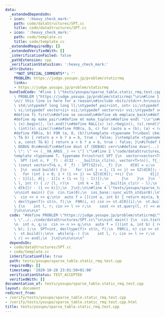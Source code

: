 ```yaml
---
data:
  _extendedDependsOn:
  - icon: ':heavy_check_mark:'
    path: code/dataStructures/SPT.cc
    title: code/dataStructures/SPT.cc
  - icon: ':heavy_check_mark:'
    path: code/template.cc
    title: code/template.cc
  _extendedRequiredBy: []
  _extendedVerifiedWith: []
  _isVerificationFailed: false
  _pathExtension: cpp
  _verificationStatusIcon: ':heavy_check_mark:'
  attributes:
    '*NOT_SPECIAL_COMMENTS*': ''
    PROBLEM: https://judge.yosupo.jp/problem/staticrmq
    links:
    - https://judge.yosupo.jp/problem/staticrmq
  bundledCode: "#line 1 \"tests/yosupo/sparse_table.static_rmq.test.cpp\"\n#define\
    \ PROBLEM \"https://judge.yosupo.jp/problem/staticrmq\"\n\n#line 1 \"code/template.cc\"\
    \n// this line is here for a reason\n#include <bits/stdc++.h>\nusing namespace\
    \ std;\ntypedef long long ll;\ntypedef pair<int, int> ii;\ntypedef vector<int>\
    \ vi;\ntypedef vector<ii> vii;\ntypedef vector<vi> vvi;\ntypedef vector<vii> vvii;\n\
    #define fi first\n#define se second\n#define eb emplace_back\n#define pb push_back\n\
    #define mp make_pair\n#define mt make_tuple\n#define endl '\\n'\n#define ALL(x)\
    \ (x).begin(), (x).end()\n#define RALL(x) (x).rbegin(), (x).rend()\n#define SZ(x)\
    \ (int)(x).size()\n#define FOR(a, b, c) for (auto a = (b); (a) < (c); ++(a))\n\
    #define F0R(a, b) FOR (a, 0, (b))\ntemplate <typename T>\nbool ckmin(T& a, const\
    \ T& b) { return a > b ? a = b, true : false; }\ntemplate <typename T>\nbool ckmax(T&\
    \ a, const T& b) { return a < b ? a = b, true : false; }\n#ifndef DEBUG\n#define\
    \ DEBUG 0\n#endif\n#define dout if (DEBUG) cerr\n#define dvar(...) \" [\" << #__VA_ARGS__\
    \ \": \" << (__VA_ARGS__) << \"] \"\n#line 2 \"code/dataStructures/SPT.cc\"\n\
    template <typename T, typename F>\nstruct SPT {\n  vector<vector<T>> d;\n  F f;\n\
    \  SPT (int n, F _f) : d(32 - __builtin_clz(n), vector<T>(n)), f{_f} {}\n  SPT\
    \ (const vector<T>& v, F _f) : SPT(SZ(v), _f) {\n    d[0] = v;\n    build();\n\
    \  }\n  void build() {\n    for (int j = 1; (1 << j) <= SZ(d[0]); ++j) {\n   \
    \   for (int i = 0; i + (1 << j) <= SZ(d[0]); ++i) {\n        d[j][i] = f(d[j\
    \ - 1][i], d[j - 1][i + (1 << (j - 1))]);\n      }\n    }\n  }\n  T query(int\
    \ l, int r) { // [l, r)\n    int k = 31 - __builtin_clz(r - l);\n    return f(d[k][l],\
    \ d[k][r - (1 << k)]);\n  }\n};\n\n#line 4 \"tests/yosupo/sparse_table.static_rmq.test.cpp\"\
    \n\nint main() {\n  cin.tie(0);\n  ios_base::sync_with_stdio(0);\n\n  int n, q;\n\
    \  cin >> n >> q;\n\n  auto f = [](int a, int b) { return min(a, b); };\n  SPT<int,\
    \ decltype(f)> st(n, f);\n  F0R(i, n) cin >> st.d[0][i];\n  st.build();\n\n  while(q--)\
    \ {\n    int l, r; cin >> l >> r;\n    cout << st.query(l, r) << endl;\n  }\n\
    }\n\n\n\n\n"
  code: "#define PROBLEM \"https://judge.yosupo.jp/problem/staticrmq\"\n\n#include\
    \ \"../../code/dataStructures/SPT.cc\"\n\nint main() {\n  cin.tie(0);\n  ios_base::sync_with_stdio(0);\n\
    \n  int n, q;\n  cin >> n >> q;\n\n  auto f = [](int a, int b) { return min(a,\
    \ b); };\n  SPT<int, decltype(f)> st(n, f);\n  F0R(i, n) cin >> st.d[0][i];\n\
    \  st.build();\n\n  while(q--) {\n    int l, r; cin >> l >> r;\n    cout << st.query(l,\
    \ r) << endl;\n  }\n}\n\n\n\n\n"
  dependsOn:
  - code/dataStructures/SPT.cc
  - code/template.cc
  isVerificationFile: true
  path: tests/yosupo/sparse_table.static_rmq.test.cpp
  requiredBy: []
  timestamp: '2020-10-28 23:01:50+01:00'
  verificationStatus: TEST_ACCEPTED
  verifiedWith: []
documentation_of: tests/yosupo/sparse_table.static_rmq.test.cpp
layout: document
redirect_from:
- /verify/tests/yosupo/sparse_table.static_rmq.test.cpp
- /verify/tests/yosupo/sparse_table.static_rmq.test.cpp.html
title: tests/yosupo/sparse_table.static_rmq.test.cpp
---
```


